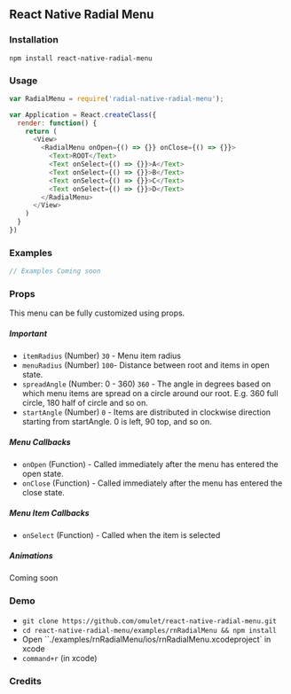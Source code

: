 ## React Native Radial Menu

### Installation
`npm install react-native-radial-menu`

### Usage
```javascript
var RadialMenu = require('radial-native-radial-menu');

var Application = React.createClass({
  render: function() {
    return (
      <View>
        <RadialMenu onOpen={() => {}} onClose={() => {}}>
          <Text>ROOT</Text>
          <Text onSelect={() => {}}>A</Text>
          <Text onSelect={() => {}}>B</Text>
          <Text onSelect={() => {}}>C</Text>
          <Text onSelect={() => {}}>D</Text>
        </RadialMenu>
      </View>
    )
  }
})
```

### Examples
```js
// Examples Coming soon
```

### Props
This menu can be fully customized using props.
##### Important
- `itemRadius` (Number) `30` - Menu item radius
- `menuRadius` (Number) `100`- Distance between root and items in open state.
- `spreadAngle` (Number: 0 - 360) `360` - The angle in degrees based on which menu items are spread on a circle around our root. E.g. 360 full circle, 180 half of circle and so on.
- `startAngle` (Number) `0` - Items are distributed in clockwise direction starting from startAngle. 0 is left, 90 top, and so on.

##### Menu Callbacks
- `onOpen` (Function) - Called immediately after the menu has entered the open state.
- `onClose` (Function) - Called immediately after the menu has entered the close state.

##### Menu Item Callbacks
- `onSelect` (Function) - Called when the item is selected

##### Animations
Coming soon

### Demo
* `git clone https://github.com/omulet/react-native-radial-menu.git`
* `cd react-native-radial-menu/examples/rnRadialMenu && npm install`
* Open ``./examples/rnRadialMenu/ios/rnRadialMenu.xcodeproject` in xcode
* `command+r` (in xcode)

### Credits
